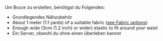 Um Bruce zu erstellen, benötigst du Folgendes:

-   Grundlegendes Nähzubehör
-   About 1 meter (1.1 yards) of a suitable fabric ([see Fabric options](/docs/patterns/bruce/fabric/))
-   Enough wide (3cm (1.2 inch) or wider) elastic to fit around your waist
-   Ein Server, obwohl du ohne einen überleben kannst
